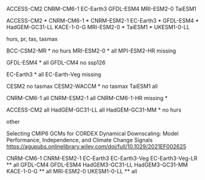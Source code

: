 

ACCESS-CM2
CNRM-CM6-1
EC-Earth3
GFDL-ESM4
MRI-ESM2-0
TaiESM1


ACCESS-CM2 *
CNRM-CM6-1 *
CNRM-ESM2-1
EC-Earth3 *
GFDL-ESM4 *
HadGEM-GC31-LL
KACE-1-0-G
MRI-ESM2-0 *
TaiESM1 *
UKESM1-0-LL

hurs, pr, tas, tasmax

BCC-CSM2-MR * no hurs
MRI-ESM2-0 * all
MPI-ESM2-HR missing

GFDL-ESM4 * all
GFDL-CM4 no ssp126

EC-Earth3 * all
EC-Earth-Veg missing

CESM2 no tasmax
CESM2-WACCM * no tasmax
TaiESM1 all

CNRM-CM6-1 all
CNRM-ESM2-1 all
CNRM-CM6-1-HR missing *

ACCESS-CM2 all
HadGEM-GC31-LL all
HadGEM-GC31-MM * no hurs


other

Selecting CMIP6 GCMs for CORDEX Dynamical Downscaling: Model Performance, Independence, and Climate Change Signals
https://agupubs.onlinelibrary.wiley.com/doi/full/10.1029/2021EF002625

 CNRM-CM6-1
 CNRM-ESM2-1
 EC-Earth3
 EC-Earth3-Veg
 EC-Earth3-Veg-LR ** all
 GFDL-CM4
 GFDL-ESM4
 HadGEM3-GC31-LL
 HadGEM3-GC31-MM
 KACE-1-0-G ** all
 MRI-ESM2-0
 UKESM1-0-LL ** all